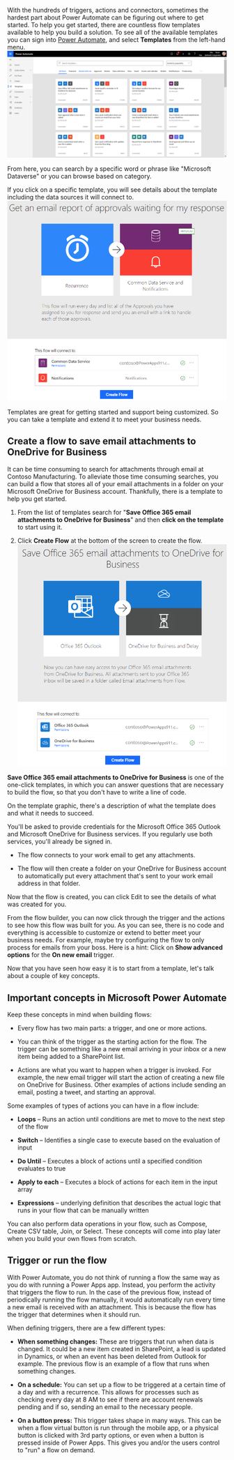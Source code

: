 With the hundreds of triggers, actions and connectors, sometimes the hardest part about Power Automate can be figuring out where to get started. To help you get started, there are countless flow templates available to help you build a solution. To see all of the available templates you can sign into [Power Automate](https://ms.flow.microsoft.com/), and select **Templates** from the left-hand menu. 
    ![Power Automate template archive](../media/flow-templates.png)

From here, you can search by a specific word or phrase like "Microsoft Dataverse" or you can browse based on category. 

If you click on a specific template, you will see details about the template including the data sources it will connect to. 
    ![template click in details](../media/email-report-template.png)

Templates are great for getting started and support being customized. So you can take a template and extend it to meet your business needs.

## Create a flow to save email attachments to OneDrive for Business

It can be time consuming to search for attachments through email at Contoso Manufacturing. 
To alleviate those time consuming searches, you can build a flow that stores all of your email attachments in a folder on your Microsoft OneDrive for Business account. Thankfully, there is a template to help you get started. 

1. From the list of templates search for "**Save Office 365 email attachments to OneDrive for Business**" and then **click on the template** to start using it.

2. Click **Create Flow** at the bottom of the screen to create the flow.
    ![Build flow for Office 365 emails](../media/office-365-email-template.png)

**Save Office 365 email attachments to OneDrive for Business** is one of the one-click templates, in which you can answer questions that are necessary to build the flow, so that you don't have to write a line of code.

On the template graphic, there's a description of what the template does and what it needs to succeed.

You'll be asked to provide credentials for the Microsoft Office 365 Outlook and Microsoft OneDrive for Business services. If you regularly use both services, you'll already be signed in.

- The flow connects to your work email to get any attachments.

- The flow will then create a folder on your OneDrive for Business account to automatically put every attachment that's sent to your work email address in that folder.

Now that the flow is created, you can click Edit to see the details of what was created for you.

From the flow builder, you can now click through the trigger and the actions to see how this flow was built for you. As you can see, there is no code and everything is accessible to customize or extend to better meet your business needs. 
For example, maybe try configuring the flow to only process for emails from your boss. Here is a hint: Click on **Show advanced options** for the **On new email** trigger. 

Now that you have seen how easy it is to start from a template, let's talk about a couple of key concepts.

## Important concepts in Microsoft Power Automate

Keep these concepts in mind when building flows:

- Every flow has two main parts: a trigger, and one or more actions.

- You can think of the trigger as the starting action for the flow. The trigger can be something like a new email arriving in your inbox or a new item being added to a SharePoint list.

- Actions are what you want to happen when a trigger is invoked. For example, the new email trigger will start the action of creating a new file on OneDrive for Business. Other examples of actions include sending an email, posting a tweet, and starting an approval.

Some examples of types of actions you can have in a flow include:

-   **Loops** – Runs an action until conditions are met to move to the next step of the flow

-   **Switch** – Identifies a single case to execute based on the evaluation of input

-   **Do Until** – Executes a block of actions until a specified condition evaluates to true

-   **Apply to each** – Executes a block of actions for each item in the input array

-   **Expressions** – underlying definition that describes the actual logic that runs in your flow that can be manually written

You can also perform data operations in your flow, such as Compose, Create CSV table, Join, or Select. 
These concepts will come into play later when you build your own flows from scratch.

## Trigger or run the flow

With Power Automate, you do not think of running a flow the same way as you do
with running a Power Apps app. Instead, you perform the activity that triggers
the flow to run. In the case of the previous flow, instead of periodically
running the flow manually, it would automatically run every time a new email is
received with an attachment. This is because the flow has the trigger that
determines when it should run.

When defining triggers, there are a few different types:

-   **When something changes:** These are triggers that run when data is changed. It
    could be a new item created in SharePoint, a lead is updated in Dynamics, or
    when an event has been deleted from Outlook for example. The previous flow
    is an example of a flow that runs when something changes.

-   **On a schedule:** You can set up a flow to be triggered at a certain time of a
    day and with a recurrence. This allows for processes such as checking every
    day at 8 AM to see if there are account renewals pending and if so, sending
    an email to the necessary people.

-   **On a button press:** This trigger takes shape in many ways. This can be when a
    flow virtual button is run through the mobile app, or a physical button is
    clicked with 3rd party options, or even when a button is pressed inside of
    Power Apps. This gives you and/or the users control to "run" a flow on
    demand.
